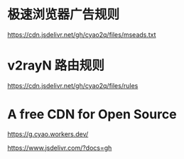 
# 极速浏览器广告规则

https://cdn.jsdelivr.net/gh/cyao2q/files/mseads.txt

# v2rayN 路由规则

https://cdn.jsdelivr.net/gh/cyao2q/files/rules

# A free CDN for Open Source

https://g.cyao.workers.dev/

https://www.jsdelivr.com/?docs=gh
